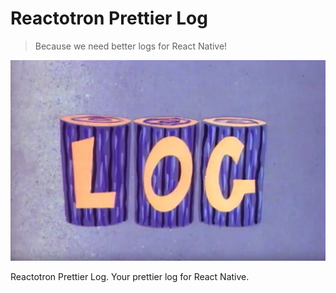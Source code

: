 # Reactotron Prettier Log
> Because we need better logs for React Native!

[![Plog!](./log.png)](https://www.youtube.com/watch?v=-fQGPZTECYs)

Reactotron Prettier Log. Your prettier log for React Native.

